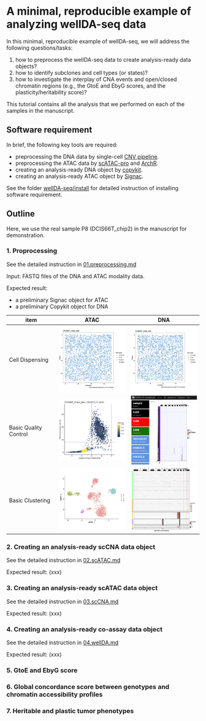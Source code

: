 # A minimal, reproducible example of analyzing wellDA-seq data

In this minimal, reproducible example of wellDA-seq, we will address the following questions/tasks: 
1) how to preprocess the wellDA-seq data to create analysis-ready data objects?
2) how to identify subclones and cell types (or states)?
3) how to investigate the interplay of CNA events and open/closed chromatin regions (e.g., the GtoE and EbyG scores, and the plasticity/heritability score)?

This tutorial contains all the analysis that we performed on each of the samples in the manuscript. 

## Software requirement

In brief, the following key tools are required: 
- preprocessing the DNA data by single-cell [CNV pipeline](https://github.com/navinlabcode/CNV_pipeline).
- preprocessing the ATAC data by [scATAC-pro](https://github.com/Puriney/scATAC-pro) and [ArchR](https://github.com/GreenleafLab/ArchR).
- creating an analysis-ready DNA object by [copykit](https://github.com/navinlabcode/copykit).
- creating an analysis-ready ATAC object by [Signac](https://stuartlab.org/signac/).

See the folder [wellDA-seq/install](https://github.com/navinlabcode/wellDA-seq/tree/main/install) for detailed instruction of installing software requirement. 

## Outline

Here, we use the real sample P8 (DCIS66T_chip2) in the manuscript for demonstration.

### 1. Proprocessing

See the detailed instruction in [01.preprocessing.md](https://github.com/navinlabcode/wellDA-seq/blob/main/tutorial/01.preprocessing.md)

Input: FASTQ files of the DNA and ATAC modality data. 

Expected result:
- a preliminary Signac object for ATAC
- a preliminary Copykit object for DNA


| item                  | ATAC                                                                                                                                                | DNA                                                                                                                                                           |
| --------------------- | --------------------------------------------------------------------------------------------------------------------------------------------------- | ------------------------------------------------------------------------------------------------------------------------------------------------------------- |
| Cell Dispensing       | <img src="https://github.com/navinlabcode/wellDA-seq/raw/main/website_resource/tutorial/atac.wafargen_physical_dispense.png?raw=true" width="250">  | <img src="https://github.com/navinlabcode/wellDA-seq/blob/main/website_resource/tutorial/dna_dispense.png?raw=true" alt="txt" width="250">                    |
| Basic Quality Control | <img src="https://github.com/navinlabcode/wellDA-seq/raw/main/website_resource/tutorial/atac_QC_basic.png?raw=true" alt="txt" width="250">          | <img src="https://github.com/navinlabcode/wellDA-seq/raw/main/website_resource/tutorial/dna_snapshot_CNApipeline.png?raw=true" alt="txt" width="250">         |
| Basic Clustering      | <img src="https://github.com/navinlabcode/wellDA-seq/raw/main/website_resource/tutorial/atac_overview_umap_snn.png?raw=true" alt="txt" width="250"> | <img src="https://github.com/navinlabcode/wellDA-seq/raw/main/website_resource/tutorial/dna.clean.plotHeatmap.clones.004.png?raw=true" alt="txt" width="250"> |




### 2. Creating an analysis-ready scCNA data object

See the detailed instruction in [02.scATAC.md](xxx)

Expected result:
(xxx)

### 3. Creating an analysis-ready scATAC data object

See the detailed instruction in [03.scCNA.md](xxx)

Expected result:
(xxx)

### 4. Creating an analysis-ready co-assay data object

See the detailed instruction in [04.wellDA.md](xxx)

Expected result:
(xxx)

### 5. GtoE and EbyG score

### 6. Global concordance score between genotypes and chromatin accessibility profiles

### 7. Heritable and plastic tumor phenotypes

